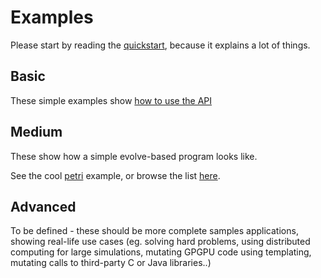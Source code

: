 # Examples

Please start by reading the [quickstart](https://github.com/daizoru/node-evolve/tree/master/examples/quickstart.coffee "quickstart"), because it explains a lot of things.

## Basic

These simple examples show [how to use the API](https://github.com/daizoru/node-evolve/tree/master/examples/basic "how to use the API")

## Medium

These show how a simple evolve-based program looks like. 

See the cool [petri](https://github.com/daizoru/node-evolve/tree/master/examples/medium/petri/ "petri") example, or browse the list [here](https://github.com/daizoru/node-evolve/tree/master/examples/medium "here").

## Advanced

To be defined - these should be more complete samples applications,
showing real-life use cases (eg. solving hard problems, using distributed
computing for large simulations, mutating GPGPU code using templating, mutating calls to third-party C or Java libraries..)
